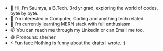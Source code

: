 - 👋 Hi, I’m Saumya, a B.Tech. 3rd yr grad, exploring the world of codes, byte by byte.
- 👀 I’m interested in Computer, Coding and anything tech related.
- 🌱 I’m currently learning MERN stack with full enthusiasm
- 📫 You can reach me through my LinkedIn or can Email me too.
- 😄 Pronouns: she/her
- ⚡ Fun fact: Nothing is funny about the drafts I wrote. :)
